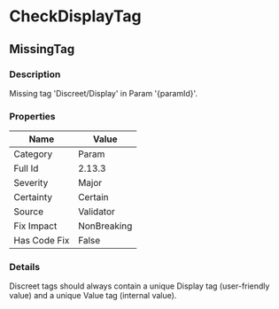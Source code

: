 ﻿---  
uid: Validator_2_13_3  
---

# CheckDisplayTag

## MissingTag

### Description

Missing tag 'Discreet\/Display' in Param '{paramId}'.

### Properties

| Name         | Value       |
| ------------ | ----------- |
| Category     | Param       |
| Full Id      | 2.13.3      |
| Severity     | Major       |
| Certainty    | Certain     |
| Source       | Validator   |
| Fix Impact   | NonBreaking |
| Has Code Fix | False       |

### Details

Discreet tags should always contain a unique Display tag (user\-friendly value) and a unique Value tag (internal value).
